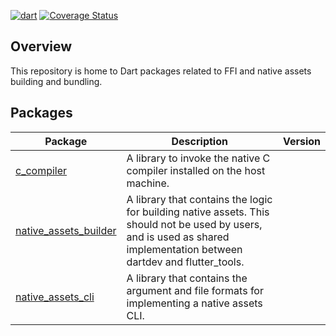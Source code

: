 [![dart](https://github.com/dart-lang/native/actions/workflows/dart.yaml/badge.svg)](https://github.com/dart-lang/native/actions/workflows/dart.yaml)
[![Coverage Status](https://coveralls.io/repos/github/dart-lang/native/badge.svg?branch=main)](https://coveralls.io/github/dart-lang/native?branch=main)

## Overview

This repository is home to Dart packages related to FFI and native assets
building and bundling.

## Packages

| Package                                      | Description                                                                                 | Version |
| -------------------------------------------- | ------------------------------------------------------------------------------------------- | ------- |
| [c_compiler](pkgs/c_compiler/)               | A library to invoke the native C compiler installed on the host machine.                    |         |
| [native_assets_builder](pkgs/native_assets_builder/) | A library that contains the logic for building native assets. This should not be used by users, and is used as shared implementation between dartdev and flutter_tools. |         |
| [native_assets_cli](pkgs/native_assets_cli/) | A library that contains the argument and file formats for implementing a native assets CLI. |         |

<!-- ## Publishing automation

For information about our publishing automation and release process, see
https://github.com/dart-lang/ecosystem/wiki/Publishing-automation.

For additional information about contributing, see our
[contributing](CONTRIBUTING.md) page. -->
